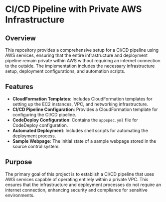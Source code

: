 # CI/CD Pipeline with Private AWS Infrastructure

## Overview

This repository provides a comprehensive setup for a CI/CD pipeline using AWS services, ensuring that the entire infrastructure and deployment pipeline remain private within AWS without requiring an internet connection to the outside. The implementation includes the necessary infrastructure setup, deployment configurations, and automation scripts.

## Features

- **CloudFormation Templates**: Includes CloudFormation templates for setting up the EC2 instances, VPC, and networking infrastructure.
- **CI/CD Pipeline Configuration**: Provides a CloudFormation template for configuring the CI/CD pipeline.
- **CodeDeploy Configuration**: Contains the `appspec.yml` file for CodeDeploy configuration.
- **Automated Deployment**: Includes shell scripts for automating the deployment process.
- **Sample Webpage**: The initial state of a sample webpage stored in the source control system.

## Purpose

The primary goal of this project is to establish a CI/CD pipeline that uses AWS services capable of operating entirely within a private VPC. This ensures that the infrastructure and deployment processes do not require an internet connection, enhancing security and compliance for sensitive environments.
